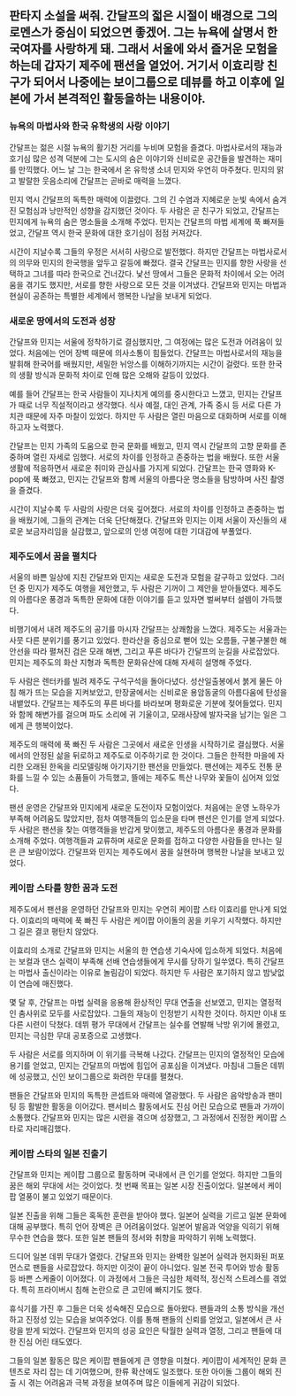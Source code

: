## 판타지 소설을 써줘. 간달프의 젋은 시절이 배경으로 그의 로멘스가 중심이 되었으면 좋겠어. 그는 뉴욕에 살명서 한국여자를 사랑하게 돼. 그래서 서울에 와서 즐거운 모험을 하는데 갑자기 제주에 팬션을 열었어. 거기서 이효리랑 친구가 되어서 나중에는 보이그룹으로 데뷰를 하고 이후에 일본에 가서 본격적인 활동을하는 내용이야. 

### 뉴욕의 마법사와 한국 유학생의 사랑 이야기

간달프는 젊은 시절 뉴욕의 활기찬 거리를 누비며 모험을 즐겼다. 마법사로서의 재능과 호기심 많은 성격 덕분에 그는 도시의 숨은 이야기와 신비로운 공간들을 발견하는 재미를 만끽했다. 어느 날 그는 한국에서 온 유학생 소녀 민지와 우연히 마주쳤다. 민지의 맑고 발랄한 웃음소리에 간달프는 곧바로 매력을 느꼈다.

민지 역시 간달프의 독특한 매력에 이끌렸다. 그의 긴 수염과 지혜로운 눈빛 속에서 숨겨진 모험심과 낭만적인 성향을 감지했던 것이다. 두 사람은 곧 친구가 되었고, 간달프는 민지에게 뉴욕의 숨은 명소들을 소개해 주었다. 민지는 간달프의 마법 세계에 푹 빠져들었고, 간달프 역시 한국 문화에 대한 호기심이 점점 커져갔다.

시간이 지날수록 그들의 우정은 서서히 사랑으로 발전했다. 하지만 간달프는 마법사로서의 의무와 민지의 한국행을 앞두고 갈등에 빠졌다. 결국 간달프는 민지를 향한 사랑을 선택하고 그녀를 따라 한국으로 건너갔다. 낯선 땅에서 그들은 문화적 차이에서 오는 어려움을 겪기도 했지만, 서로를 향한 사랑으로 모든 것을 이겨냈다. 간달프와 민지는 마법과 현실이 공존하는 특별한 세계에서 행복한 나날을 보내게 되었다.


### 새로운 땅에서의 도전과 성장

간달프와 민지는 서울에 정착하기로 결심했지만, 그 여정에는 많은 도전과 어려움이 있었다. 처음에는 언어 장벽 때문에 의사소통이 힘들었다. 간달프는 마법사로서의 재능을 발휘해 한국어를 배웠지만, 세밀한 뉘앙스를 이해하기까지는 시간이 걸렸다. 또한 한국의 생활 방식과 문화적 차이로 인해 많은 오해와 갈등이 있었다.

예를 들어 간달프는 한국 사람들이 지나치게 예의를 중시한다고 느꼈고, 민지는 간달프가 때로 너무 직설적이라고 생각했다. 식사 예절, 대인 관계, 가족 중시 등 서로 다른 가치관 때문에 자주 마찰이 있었다. 하지만 두 사람은 열린 마음으로 대화하며 서로를 이해하고자 노력했다.

간달프는 민지 가족의 도움으로 한국 문화를 배웠고, 민지 역시 간달프의 고향 문화를 존중하며 열린 자세로 임했다. 서로의 차이를 인정하고 존중하는 법을 배웠다. 또한 서울 생활에 적응하면서 새로운 취미와 관심사를 가지게 되었다. 간달프는 한국 영화와 K-pop에 푹 빠졌고, 민지는 간달프와 함께 서울의 아름다운 명소들을 탐방하며 사진 촬영을 즐겼다.

시간이 지날수록 두 사람의 사랑은 더욱 깊어졌다. 서로의 차이를 인정하고 존중하는 법을 배웠기에, 그들의 관계는 더욱 단단해졌다. 간달프와 민지는 이제 서울이 자신들의 새로운 보금자리임을 실감했고, 앞으로의 인생 여정에 대한 기대감에 부풀었다.


### 제주도에서 꿈을 펼치다

서울의 바쁜 일상에 지친 간달프와 민지는 새로운 도전과 모험을 갈구하고 있었다. 그러던 중 민지가 제주도 여행을 제안했고, 두 사람은 기꺼이 그 제안을 받아들였다. 제주도의 아름다운 풍경과 독특한 문화에 대한 이야기를 듣고 있자면 벌써부터 설렘이 가득했다.

비행기에서 내려 제주도의 공기를 마시자 간달프는 상쾌함을 느꼈다. 제주도는 서울과는 사뭇 다른 분위기를 풍기고 있었다. 한라산을 중심으로 뻗어 있는 오름들, 구불구불한 해안선을 따라 펼쳐진 검은 모래 해변, 그리고 푸른 바다가 간달프의 눈길을 사로잡았다. 민지는 제주도의 화산 지형과 독특한 문화유산에 대해 자세히 설명해 주었다.

두 사람은 렌터카를 빌려 제주도 구석구석을 돌아다녔다. 성산일출봉에서 붉게 물든 아침 해가 뜨는 모습을 지켜보았고, 만장굴에서는 신비로운 용암동굴의 아름다움에 탄성을 내뱉었다. 간달프는 제주도의 푸른 바다를 바라보며 평화로운 기분에 젖어들었다. 민지와 함께 해변가를 걸으며 파도 소리에 귀 기울이고, 모래사장에 발자국을 남기는 일은 그에게 큰 행복이었다.

제주도의 매력에 푹 빠진 두 사람은 그곳에서 새로운 인생을 시작하기로 결심했다. 서울에서의 안정된 삶을 뒤로하고 제주도로 이주하기로 한 것이다. 그들은 한적한 마을에 자리한 오래된 한옥을 리모델링해 아기자기한 팬션을 만들었다. 팬션에는 제주도 전통 문화를 느낄 수 있는 소품들이 가득했고, 뜰에는 제주도 특산 나무와 꽃들이 심어져 있었다.

팬션 운영은 간달프와 민지에게 새로운 도전이자 모험이었다. 처음에는 운영 노하우가 부족해 어려움도 많았지만, 점차 여행객들의 입소문을 타며 팬션은 인기를 얻게 되었다. 두 사람은 팬션을 찾는 여행객들을 반갑게 맞이했고, 제주도의 아름다운 풍경과 문화를 소개해 주었다. 여행객들과 교류하며 새로운 문화를 접하고 다양한 사람들을 만나는 일은 큰 보람이었다. 간달프와 민지는 제주도에서 꿈을 실현하며 행복한 나날을 보내고 있었다.


### 케이팝 스타를 향한 꿈과 도전

제주도에서 팬션을 운영하던 간달프와 민지는 우연히 케이팝 스타 이효리를 만나게 되었다. 이효리의 매력에 푹 빠진 두 사람은 케이팝 아이돌의 꿈을 키우기 시작했다. 하지만 그 길은 결코 평탄치 않았다.

이효리의 소개로 간달프와 민지는 서울의 한 연습생 기숙사에 입소하게 되었다. 처음에는 보컬과 댄스 실력이 부족해 선배 연습생들에게 무시를 당하기 일쑤였다. 특히 간달프는 마법사 출신이라는 이유로 놀림감이 되었다. 하지만 두 사람은 포기하지 않고 밤낮없이 연습에 매진했다.

몇 달 후, 간달프는 마법 실력을 응용해 환상적인 무대 연출을 선보였고, 민지는 열정적인 춤사위로 모두를 사로잡았다. 그들의 재능이 인정받기 시작한 것이다. 하지만 이내 또 다른 시련이 닥쳤다. 데뷔 평가 무대에서 간달프는 실수를 연발해 낙방 위기에 몰렸고, 민지는 극심한 무대 공포증으로 고생했다.

두 사람은 서로를 의지하며 이 위기를 극복해 나갔다. 간달프는 민지의 열정적인 모습에 용기를 얻었고, 민지는 간달프의 마법에 힘입어 공포심을 이겨냈다. 마침내 그들은 데뷔에 성공했고, 신인 보이그룹으로 화려한 무대를 펼쳤다.

팬들은 간달프와 민지의 독특한 콘셉트와 매력에 열광했다. 두 사람은 음악방송과 팬미팅 등 활발한 활동을 이어갔다. 팬서비스 활동에서도 진심 어린 모습으로 팬들과 가까이 소통했다. 간달프와 민지는 많은 시련을 겪으며 성장했고, 그 과정에서 진정한 케이팝 스타로 자리매김했다.


### 케이팝 스타의 일본 진출기

간달프와 민지는 케이팝 그룹으로 활동하며 국내에서 큰 인기를 얻었다. 하지만 그들의 꿈은 해외 무대에 서는 것이었다. 첫 번째 목표는 일본 시장 진출이었다. 일본에서 케이팝 열풍이 불고 있었기 때문이다.

일본 진출을 위해 그들은 혹독한 훈련을 받아야 했다. 일본어 실력을 기르고 일본 문화에 대해 공부했다. 특히 언어 장벽은 큰 어려움이었다. 일본어 발음과 억양을 익히기 위해 무수한 연습을 했다. 또한 일본 팬들의 정서와 취향을 파악하기 위해 노력했다.

드디어 일본 데뷔 무대가 열렸다. 간달프와 민지는 완벽한 일본어 실력과 현지화된 퍼포먼스로 팬들을 사로잡았다. 하지만 이것이 끝이 아니었다. 일본 전국 투어와 방송 활동 등 바쁜 스케줄이 이어졌다. 이 과정에서 그들은 극심한 체력적, 정신적 스트레스를 겪었다. 특히 프라이버시 침해 논란으로 큰 고민에 빠지기도 했다.

휴식기를 가진 후 그들은 더욱 성숙해진 모습으로 돌아왔다. 팬들과의 소통 방식을 개선하고 진정성 있는 모습을 보여주었다. 이를 통해 팬들의 신뢰를 얻었고, 일본에서 큰 사랑을 받게 되었다. 간달프와 민지의 성공 요인은 탁월한 실력과 열정, 그리고 팬들에 대한 진심 어린 태도였다.

그들의 일본 활동은 많은 케이팝 팬들에게 큰 영향을 미쳤다. 케이팝이 세계적인 문화 콘텐츠로 자리 잡는 데 기여했으며, 한류 확산에도 일조했다. 또한 아이돌 그룹이 해외 진출 시 겪는 어려움과 극복 과정을 보여주며 많은 이들에게 귀감이 되었다.


